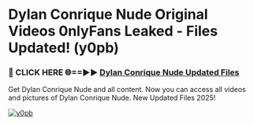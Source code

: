 # Dylan Conrique Nude Original Videos 0nlyFans Leaked - Files Updated! (y0pb)

<h3>🔴 CLICK HERE 🌐==►► <a href="https://tinyurl.com/5h6xmrr3" rel="nofollow">Dylan Conrique Nude Updated Files</a></h3>

Get Dylan Conrique Nude and all content. Now you can access all videos and pictures of Dylan Conrique Nude. New Updated Files 2025!

[![y0pb](https://i.imgur.com/KVD873Z.gif)](https://tinyurl.com/5h6xmrr3)
